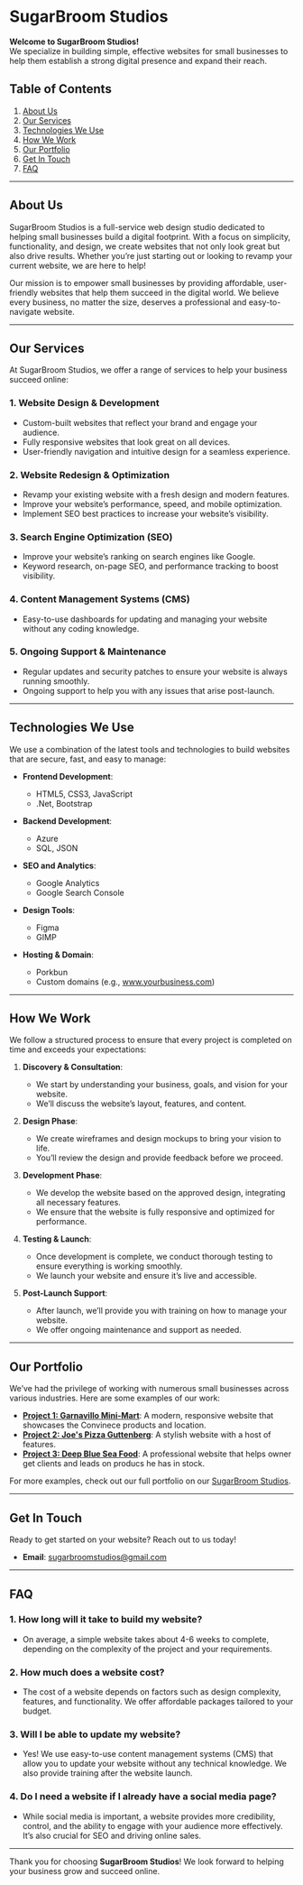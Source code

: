 # SugarBroom Studios

**Welcome to SugarBroom Studios!**  
We specialize in building simple, effective websites for small businesses to help them establish a strong digital presence and expand their reach.

## Table of Contents

1. [About Us](#about-us)
2. [Our Services](#our-services)
3. [Technologies We Use](#technologies-we-use)
4. [How We Work](#how-we-work)
5. [Our Portfolio](#our-portfolio)
6. [Get In Touch](#get-in-touch)
7. [FAQ](#faq)

---

## About Us

SugarBroom Studios is a full-service web design studio dedicated to helping small businesses build a digital footprint. With a focus on simplicity, functionality, and design, we create websites that not only look great but also drive results. Whether you’re just starting out or looking to revamp your current website, we are here to help!

Our mission is to empower small businesses by providing affordable, user-friendly websites that help them succeed in the digital world. We believe every business, no matter the size, deserves a professional and easy-to-navigate website.

---

## Our Services

At SugarBroom Studios, we offer a range of services to help your business succeed online:

### 1. **Website Design & Development**
   - Custom-built websites that reflect your brand and engage your audience.
   - Fully responsive websites that look great on all devices.
   - User-friendly navigation and intuitive design for a seamless experience.

### 2. **Website Redesign & Optimization**
   - Revamp your existing website with a fresh design and modern features.
   - Improve your website’s performance, speed, and mobile optimization.
   - Implement SEO best practices to increase your website’s visibility.

### 3. **Search Engine Optimization (SEO)**
   - Improve your website’s ranking on search engines like Google.
   - Keyword research, on-page SEO, and performance tracking to boost visibility.

### 4. **Content Management Systems (CMS)**
   - Easy-to-use dashboards for updating and managing your website without any coding knowledge.

### 5. **Ongoing Support & Maintenance**
   - Regular updates and security patches to ensure your website is always running smoothly.
   - Ongoing support to help you with any issues that arise post-launch.

---

## Technologies We Use

We use a combination of the latest tools and technologies to build websites that are secure, fast, and easy to manage:

- **Frontend Development**:
  - HTML5, CSS3, JavaScript
  - .Net, Bootstrap

- **Backend Development**:
  - Azure
  - SQL, JSON

- **SEO and Analytics**:
  - Google Analytics
  - Google Search Console

- **Design Tools**:
  - Figma
  - GIMP

- **Hosting & Domain**:
  - Porkbun
  - Custom domains (e.g., www.yourbusiness.com)

---

## How We Work

We follow a structured process to ensure that every project is completed on time and exceeds your expectations:

1. **Discovery & Consultation**:
   - We start by understanding your business, goals, and vision for your website.
   - We’ll discuss the website’s layout, features, and content.

2. **Design Phase**:
   - We create wireframes and design mockups to bring your vision to life.
   - You’ll review the design and provide feedback before we proceed.

3. **Development Phase**:
   - We develop the website based on the approved design, integrating all necessary features.
   - We ensure that the website is fully responsive and optimized for performance.

4. **Testing & Launch**:
   - Once development is complete, we conduct thorough testing to ensure everything is working smoothly.
   - We launch your website and ensure it’s live and accessible.

5. **Post-Launch Support**:
   - After launch, we’ll provide you with training on how to manage your website.
   - We offer ongoing maintenance and support as needed.

---

## Our Portfolio

We’ve had the privilege of working with numerous small businesses across various industries. Here are some examples of our work:

- **[Project 1: Garnavillo Mini-Mart](www.garnavillominimart.com)**: A modern, responsive website that showcases the Convinece products and location.
- **[Project 2: Joe's Pizza Guttenberg](www.joespizzaguttenberg.com)**: A stylish website with a host of features.
- **[Project 3: Deep Blue Sea Food](www.deepblueseafoodllc.com)**: A professional website that helps owner get clients and leads on producs he has in stock.

For more examples, check out our full portfolio on our [SugarBroom Studios](www.sugarbroomstudios.com).

---

## Get In Touch

Ready to get started on your website? Reach out to us today!

- **Email**: [sugarbroomstudios@gmail.com](mailto:sugarbroomstudios@gmail.com)

---

## FAQ

### 1. **How long will it take to build my website?**
   - On average, a simple website takes about 4-6 weeks to complete, depending on the complexity of the project and your requirements.

### 2. **How much does a website cost?**
   - The cost of a website depends on factors such as design complexity, features, and functionality. We offer affordable packages tailored to your budget.

### 3. **Will I be able to update my website?**
   - Yes! We use easy-to-use content management systems (CMS) that allow you to update your website without any technical knowledge. We also provide training after the website launch.

### 4. **Do I need a website if I already have a social media page?**
   - While social media is important, a website provides more credibility, control, and the ability to engage with your audience more effectively. It’s also crucial for SEO and driving online sales.

---

Thank you for choosing **SugarBroom Studios**! We look forward to helping your business grow and succeed online.

